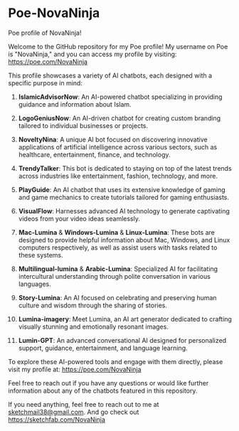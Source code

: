 # Poe-NovaNinja
Poe profile of NovaNinja!

Welcome to the GitHub repository for my Poe profile! My username on Poe is "NovaNinja," and you can access my profile by visiting: https://poe.com/NovaNinja

This profile showcases a variety of AI chatbots, each designed with a specific purpose in mind:

1. **IslamicAdvisorNow**: An AI-powered chatbot specializing in providing guidance and information about Islam.

2. **LogoGeniusNow**: An AI-driven chatbot for creating custom branding tailored to individual businesses or projects.

3. **NoveltyNina**: A unique AI bot focused on discovering innovative applications of artificial intelligence across various sectors, such as healthcare, entertainment, finance, and technology.

4. **TrendyTalker**: This bot is dedicated to staying on top of the latest trends across industries like entertainment, fashion, technology, and more.

5. **PlayGuide**: An AI chatbot that uses its extensive knowledge of gaming and game mechanics to create tutorials tailored for gaming enthusiasts.

6. **VisualFlow**: Harnesses advanced AI technology to generate captivating videos from your video ideas seamlessly.

7. **Mac-Lumina** & **Windows-Lumina** & **Linux-Lumina**: These bots are designed to provide helpful information about Mac, Windows, and Linux computers respectively, as well as assist users with tasks related to these systems.

8. **Multilingual-lumina** & **Arabic-Lumina**: Specialized AI for facilitating intercultural understanding through polite conversation in various languages.

9. **Story-Lumina**: An AI focused on celebrating and preserving human culture and wisdom through the sharing of stories.

10. **Lumina-imagery**: Meet Lumina, an AI art generator dedicated to crafting visually stunning and emotionally resonant images.

11. **Lumin-GPT**: An advanced conversational AI designed for personalized support, guidance, entertainment, and language learning.

To explore these AI-powered tools and engage with them directly, please visit my profile at: https://poe.com/NovaNinja

Feel free to reach out if you have any questions or would like further information about any of the chatbots featured in this repository.

If you need anything, feel free to reach out to me at sketchmail38@gmail.com.
And go check out https://sketchfab.com/NovaNinja 
